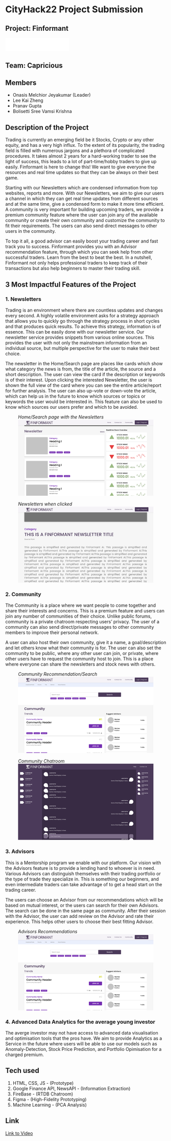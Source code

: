 # CityHack22 Project Submission
## Project: Finformant
<img src="logos/CityU_Hack_-02.png" width="200" alt="project_logo"/>

## Team: Capricious
## Members
- Onasis Melchior Jeyakumar (Leader)
- Lee Kai Zheng
- Pranav Gupta
- Bolisetti Sree Vamsi Krishna

## Description of the Project
Trading is currently an emerging field be it Stocks, Crypto or any other equity, and has a very high influx. To the extent of its popularity, the trading field is filled with numerous jargons and a plethora of complicated procedures. It takes almost 2 years for a hard-working trader to see the light of success, this leads to a lot of part-time/hobby traders to give up easily. Finformant is here to change this! We want to give everyone the resources and real time updates so that they can be always on their best game. 

Starting with our Newsletters which are condensed information from top websites, reports and more. With our Newsletters, we aim to give our users a channel in which they can get real time updates from different sources and at the same time, give a condensed form to make it more time efficient. A community is very important for building upcoming traders, we provide a premium community feature where the user can join any of the available community or create their own community and customize the community to fit their requirements. The users can also send direct messages to other users in the community.

To top it all, a good advisor can easily boost your trading career and fast track you to success. Finformant provides you with an Advisor recommendation feature, through which you can seek help from other successful traders. Learn from the best to beat the best. In a nutshell, Finformant not only helps professional traders to keep track of their transactions but also help beginners to master their trading skill.


## 3 Most Impactful Features of the Project
### 1. Newsletters
Trading is an environment where there are countless updates and changes every second. A highly volatile environment asks for a strategy approach that allows you to quickly go  through the strategy process in short cycles and that produces quick results. To achieve this strategy, information is of essence. This can be easily done with our newsletter service. Our newsletter service provides snippets from various online sources. This provides the user with not only the mainstream information from an individual source, but multiple perspective for the user to make their best choice. 

The newsletter in the Home/Search page are places like cards which show what category the news is from, the title of the article, the source and a short description. The user can view the card if the description or keywords is of their interest. Upon clicking the interested Newsletter, the user is shown the full view of the card where you can see the entire article/report for further analysis. The user can also up-vote or down-vote the article, which can help us in the future to know which sources or topics or keywords the user would be interested in. This feature can also be used to know which sources our users prefer and which to be avoided.

<figure class="image-caption">
  <em>Home/Search page with the Newsletters</em>
    <img src="screenshots/fig1.png" width="fill" alt="fig1">
</figure>

<figure class="image-caption">
  <em>Newsletters when clicked</em>
    <img src="screenshots/fig2.png" width="fill" alt="fig1">
</figure>

### 2. Community
The Community is a place where we want people to come together and share their interests and concerns. This is a premium feature and users can join any number of communities of their choice. Unlike public forums, community is a private chatroom respecting users’ privacy. The user of a community can also send direct/private messages to other community members to improve their personal network. 

A user can also host their own community, give it a name, a goal/description and let others know what their community is for. The user can also set the community to be public, where any other user can join, or private, where other users have to request the community host to join. This is a place where everyone can share the newsletters and stock news with others. 

<figure class="image-caption">
  <em>Community Recommendation/Search</em>
    <img src="screenshots/fig3.png" width="fill" alt="fig1">
</figure>

<figure class="image-caption">
  <em>Community Chatroom</em>
    <img src="screenshots/fig4.png" width="fill" alt="fig1">
</figure>

### 3. Advisors
This is a Mentorship program we enable with our platform. Our vision with the Advisors feature is to provide a lending hand to whoever is in need. Various Advisors can distinguish themselves with their trading portfolio or the type of trade they specialize in. This is something our beginners, and even intermediate traders can take advantage of to get a head start on the trading career. 

The users can choose an Advisor from our recommendations which will be based on mutual interest, or the users can search for their own Advisors. The search can be done in the same page as community. After their session with the Advisor, the user can add review on the Advisor and rate their experience. This helps other users to choose their best fitting Advisor. 

<figure class="image-caption">
  <em>Advisors Recommendations</em>
    <img src="screenshots/fig3.png" width="fill" alt="fig1">
</figure>

### 4. Advanced Data Analytics for the average young investor
The averge investor may not have access to advanced data visualisation and optimisation tools that the pros have. We aim to provide Analytics as a Service in the future where users will be able to use our models such as Anomaly-Detection, Stock Price Prediction, and Portfolio Opimisation for a charged premium.

## Tech used 
1. HTML, CSS, JS - (Prototype)
2. Google Finance API, NewsAPI - (Information Extraction)
3. FireBase - (RTDB Chatroom)
4. Figma - (High-Fidelity Prototyping)
5. Machine Learning - (PCA Analysis)

## Link
[Link to Video](https://drive.google.com/file/d/1gRjcK05aCZBx-Od4_D019kAzpxhuc1K4/view?usp=sharing)
